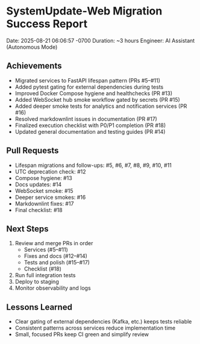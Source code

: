 # SystemUpdate-Web Migration Success Report

Date: 2025-08-21 06:06:57 -0700
Duration: ~3 hours
Engineer: AI Assistant (Autonomous Mode)

## Achievements

- Migrated services to FastAPI lifespan pattern (PRs #5–#11)
- Added pytest gating for external dependencies during tests
- Improved Docker Compose hygiene and healthchecks (PR #13)
- Added WebSocket hub smoke workflow gated by secrets (PR #15)
- Added deeper smoke tests for analytics and notification services (PR #16)
- Resolved markdownlint issues in documentation (PR #17)
- Finalized execution checklist with P0/P1 completion (PR #18)
- Updated general documentation and testing guides (PR #14)

## Pull Requests

- Lifespan migrations and follow-ups: #5, #6, #7, #8, #9, #10, #11
- UTC deprecation check: #12
- Compose hygiene: #13
- Docs updates: #14
- WebSocket smoke: #15
- Deeper service smokes: #16
- Markdownlint fixes: #17
- Final checklist: #18

## Next Steps

1. Review and merge PRs in order
   - Services (#5–#11)
   - Fixes and docs (#12–#14)
   - Tests and polish (#15–#17)
   - Checklist (#18)
2. Run full integration tests
3. Deploy to staging
4. Monitor observability and logs

## Lessons Learned

- Clear gating of external dependencies (Kafka, etc.) keeps tests reliable
- Consistent patterns across services reduce implementation time
- Small, focused PRs keep CI green and simplify review
